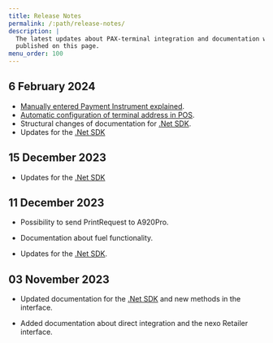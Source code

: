 ```yaml
---
title: Release Notes
permalink: /:path/release-notes/
description: |
  The latest updates about PAX-terminal integration and documentation will be
  published on this page.
menu_order: 100
---
```

## 6 February 2024

*   [Manually entered Payment Instrument explained][keyinpaymentinstrument].
*   [Automatic configuration of terminal address in POS][autoconfig].
*   Structural changes of documentation for [.Net SDK][dotnetrelease].
*   Updates for the [.Net SDK][dotnetrelease]

## 15 December 2023

*   Updates for the [.Net SDK][dotnetrelease]

## 11 December 2023

*   Possibility to send PrintRequest to A920Pro.

*   Documentation about fuel functionality.

*   Updates for the [.Net SDK][dotnetrelease].

## 03 November 2023

*   Updated documentation for the [.Net SDK][dotnetrelease] and new methods in the interface.

*   Added documentation about direct integration and the nexo Retailer interface.

[dotnetrelease]: /pax-terminal/NET/release-notes
[keyinpaymentinstrument]: /pax-terminal/Nexo-Retailer/keyin-paymentinstrument
[autoconfig]: /pax-terminal/Nexo-Retailer/auto-configure-ecr-2-terminal
